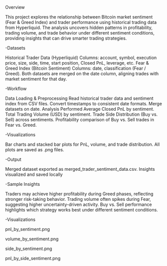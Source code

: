 Overview

This project explores the relationship between Bitcoin market sentiment (Fear & Greed Index) and trader performance using historical trading data from Hyperliquid.
The analysis uncovers hidden patterns in profitability, trading volume, and trade behavior under different sentiment conditions, providing insights that can drive smarter trading strategies.

-Datasets

Historical Trader Data (Hyperliquid)
Columns: account, symbol, execution price, size, side, time, start position, Closed PnL, leverage, etc.
Fear & Greed Index (Bitcoin Sentiment)
Columns: date, classification (Fear / Greed).
Both datasets are merged on the date column, aligning trades with market sentiment for that day.

-Workflow

Data Loading & Preprocessing
Read historical trader data and sentiment index from CSV files.
Convert timestamps to consistent date formats.
Merge datasets on date.
Analysis Performed
Average Closed PnL by sentiment.
Total Trading Volume (USD) by sentiment.
Trade Side Distribution (Buy vs. Sell) across sentiments.
Profitability comparison of Buy vs. Sell trades in Fear vs. Greed.

-Visualizations

Bar charts and stacked bar plots for PnL, volume, and trade distribution.
All plots are saved as .png files.

-Output

Merged dataset exported as merged_trader_sentiment_data.csv.
Insights visualized and saved locally

-Sample Insights

Traders may achieve higher profitability during Greed phases, reflecting stronger risk-taking behavior.
Trading volume often spikes during Fear, suggesting higher uncertainty-driven activity.
Buy vs. Sell performance highlights which strategy works best under different sentiment conditions.

-Visualizations

pnl_by_sentiment.png

volume_by_sentiment.png

side_by_sentiment.png

pnl_by_side_sentiment.png
